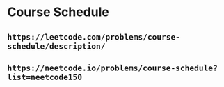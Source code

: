 # Course Schedule

## `https://leetcode.com/problems/course-schedule/description/`

## `https://neetcode.io/problems/course-schedule?list=neetcode150`
